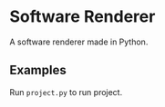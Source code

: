 # Software Renderer

A software renderer made in Python.

## Examples
Run ```project.py``` to run project.